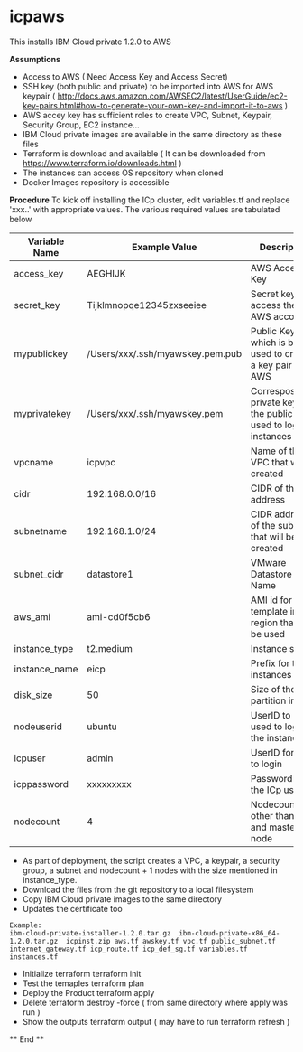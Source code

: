 # icpaws
This installs IBM Cloud private 1.2.0 to AWS 

**Assumptions**
- Access to AWS ( Need Access Key and Access Secret)
- SSH key (both public and private) to be imported into AWS for AWS keypair ( http://docs.aws.amazon.com/AWSEC2/latest/UserGuide/ec2-key-pairs.html#how-to-generate-your-own-key-and-import-it-to-aws )
- AWS accey key has sufficient roles to create VPC, Subnet, Keypair, Security Group, EC2 instance...
- IBM Cloud private images are available in the same directory as these files
- Terraform is download and available ( It can be downloaded from https://www.terraform.io/downloads.html )
- The instances can access OS repository when cloned
- Docker Images repository is accessible

**Procedure**
To kick off installing the ICp cluster, edit variables.tf and replace 'xxx..' with appropriate values. The various required values are tabulated below

| Variable Name | Example Value | Description |
| ------------- | ------------- | ----------- |
| access\_key | AEGHIJK | AWS Access Key |
| secret\_key | Tijklmnopqe12345zxseeiee | Secret key to access the AWS account |
| mypublickey | /Users/xxx/.ssh/myawskey.pem.pub | Public Key which is being used to create a key pair in AWS |
| myprivatekey |  /Users/xxx/.ssh/myawskey.pem | Corresposnding private key for the public key used to login to instances |
| vpcname | icpvpc | Name of the VPC that will be created |
| cidr | 192.168.0.0\/16 | CIDR of the vpc address |
| subnetname | 192.168.1.0\/24 | CIDR address of the subnet that will be created|
| subnet\_cidr | datastore1 | VMware Datastore Name |
| aws\_ami | ami\-cd0f5cb6 | AMI id for the template in the region that will be used |
| instance\_type | t2.medium | Instance size |
| instance\_name | eicp | Prefix for the instances |
| disk\_size | 50 | Size of the root partition in GB |
| nodeuserid | ubuntu | UserID to be used to login to the instance |
| icpuser | admin | UserID for ICp to login |
| icppassword | xxxxxxxxx | Password for the ICp user |
| nodecount | 4 | Nodecount other than boot and master node |


- As part of deployment, the script creates a VPC, a keypair, a security group, a subnet and nodecount + 1 nodes with the size mentioned in instance_type.
- Download the files from the git repository to a local filesystem
- Copy IBM Cloud private images to the same directory 
- Updates the certificate too

```
Example:
ibm-cloud-private-installer-1.2.0.tar.gz  ibm-cloud-private-x86_64-1.2.0.tar.gz  icpinst.zip aws.tf awskey.tf vpc.tf public_subnet.tf internet_gateway.tf icp_route.tf icp_def_sg.tf variables.tf instances.tf
```
- Initialize terraform
   terraform init
- Test the temaples
  terraform plan
- Deploy the Product
  terraform apply
- Delete
  terraform destroy -force ( from same directory where apply was run )
- Show the outputs
  terraform output ( may have to run terraform refresh )
  
 ** End **
